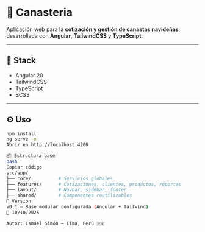 # 🧺 Canasteria

Aplicación web para la **cotización y gestión de canastas navideñas**, desarrollada con **Angular**, **TailwindCSS** y **TypeScript**.

---

## 🚀 Stack

- Angular 20
- TailwindCSS
- TypeScript
- SCSS

---

## ⚙️ Uso

```bash
npm install
ng serve -o
Abrir en http://localhost:4200

📦 Estructura base
bash
Copiar código
src/app/
├── core/          # Servicios globales
├── features/      # Cotizaciones, clientes, productos, reportes
├── layout/        # Navbar, sidebar, footer
├── shared/        # Componentes reutilizables
📘 Versión
v0.1 — Base modular configurada (Angular + Tailwind)
📅 10/10/2025

Autor: Ismael Simón — Lima, Perú 🇵🇪
```
